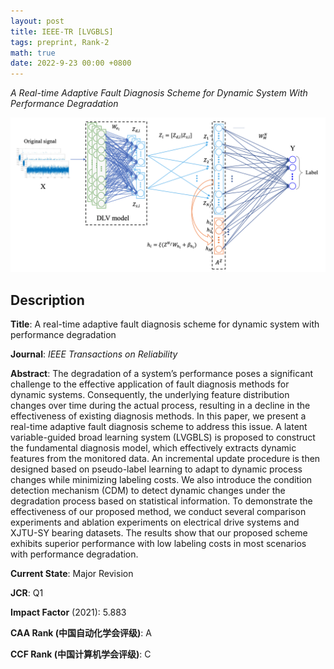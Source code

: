 ```yaml
---
layout: post
title: IEEE-TR [LVGBLS]
tags: preprint, Rank-2
math: true
date: 2022-9-23 00:00 +0800
---
```

*A Real-time Adaptive Fault Diagnosis Scheme for Dynamic System With Performance Degradation*

![GA](https://github.com/Samlzy/pics/raw/Samlzy-patch-1/LiC02.png)


## Description

**Title**: A real-time adaptive fault diagnosis scheme for dynamic system with performance degradation

**Journal**: *IEEE Transactions on Reliability*

**Abstract**: The degradation of a system’s performance poses a significant challenge to the effective application of fault diagnosis methods for dynamic systems. Consequently, the underlying feature distribution changes over time during the actual process, resulting in a decline in the effectiveness of existing diagnosis methods. In this paper, we present a real-time adaptive fault diagnosis scheme to address this issue. A latent variable-guided broad learning system (LVGBLS) is proposed to construct the fundamental diagnosis model, which effectively extracts dynamic features from the monitored data. An incremental update procedure is then designed based on pseudo-label learning to adapt to dynamic process changes while minimizing labeling costs. We also introduce the condition detection mechanism (CDM) to detect dynamic changes under the degradation process based on statistical information. To demonstrate the effectiveness of our proposed method, we conduct several comparison experiments and ablation experiments on electrical drive systems and XJTU-SY bearing datasets. The results show that our proposed scheme exhibits superior performance with low labeling costs in most scenarios with performance degradation.

**Current State**: Major Revision

**JCR**: Q1

**Impact Factor** (2021): 5.883

**CAA Rank (中国自动化学会评级)**: A

**CCF Rank (中国计算机学会评级)**: C
